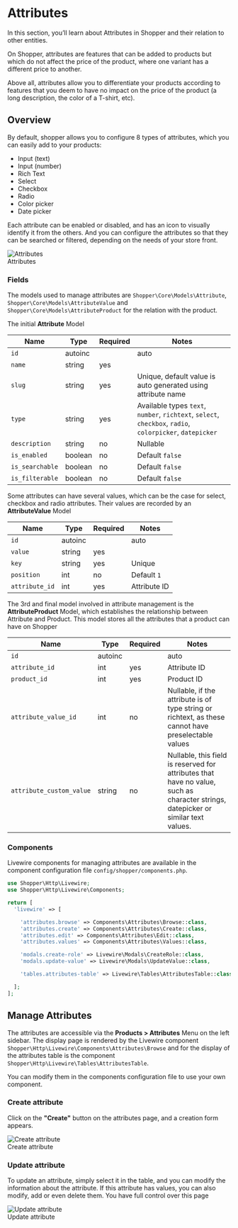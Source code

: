 # Attributes
In this section, you’ll learn about Attributes in Shopper and their relation to other entities.

On Shopper, attributes are features that can be added to products but which do not affect the price of the product, where one variant has a different price to another.

Above all, attributes allow you to differentiate your products according to features that you deem to have no impact on the price of the product (a long description, the color of a T-shirt, etc).

## Overview
By default, shopper allows you to configure 8 types of attributes, which you can easily add to your products:

- Input (text)
- Input (number)
- Rich Text
- Select
- Checkbox
- Radio
- Color picker
- Date picker

Each attribute can be enabled or disabled, and has an icon to visually identify it from the others.
And you can configure the attributes so that they can be searched or filtered, depending on the needs of your store front.

<div class="screenshot">
  <img src="/img/screenshots/{{version}}/attributes.png" alt="Attributes">
  <div class="caption">Attributes</div>
</div>

### Fields
The models used to manage attributes are `Shopper\Core\Models\Attribute`, `Shopper\Core\Models\AttributeValue` and `Shopper\Core\Models\AttributeProduct` for the relation with the product.

The initial **Attribute** Model

| Name        | Type      | Required   |  Notes   |
|-------------|-----------|------------|------------|
| `id`  | autoinc |         |  auto  |
| `name`    | string  | yes |   |
| `slug`    | string  | yes | Unique, default value is auto generated using attribute name |
| `type` | string  | yes | Available types `text`, `number`, `richtext`, `select`, `checkbox`, `radio`, `colorpicker`, `datepicker` |
| `description` | string  | no | Nullable |
| `is_enabled` | boolean  | no | Default `false` |
| `is_searchable` | boolean  | no | Default `false` |
| `is_filterable` | boolean  | no | Default `false` |

Some attributes can have several values, which can be the case for select, checkbox and radio attributes. Their values are recorded by an **AttributeValue** Model

| Name        | Type      | Required   |  Notes   |
|-------------|-----------|------------|------------|
| `id`  | autoinc |         |  auto  |
| `value`    | string  | yes |   |
| `key`    | string  | yes | Unique |
| `position` | int  | no | Default `1` |
| `attribute_id` | int  | yes | Attribute ID |

The 3rd and final model involved in attribute management is the **AttributeProduct** Model, which establishes the relationship between Attribute and Product. This model stores all the attributes that a product can have on Shopper

| Name        | Type      | Required   |  Notes   |
|-------------|-----------|------------|------------|
| `id`  | autoinc |         |  auto  |
| `attribute_id` | int  | yes | Attribute ID |
| `product_id` | int  | yes | Product ID |
| `attribute_value_id` | int  | no | Nullable, if the attribute is of type string or richtext, as these cannot have preselectable values |
| `attribute_custom_value` | string  | no | Nullable, this field is reserved for attributes that have no value, such as character strings, datepicker or similar text values. |

### Components
Livewire components for managing attributes are available in the component configuration file `config/shopper/components.php`.

```php
use Shopper\Http\Livewire;
use Shopper\Http\Livewire\Components;

return [
  'livewire' => [

    'attributes.browse' => Components\Attributes\Browse::class,
    'attributes.create' => Components\Attributes\Create::class,
    'attributes.edit' => Components\Attributes\Edit::class,
    'attributes.values' => Components\Attributes\Values::class,

    'modals.create-role' => Livewire\Modals\CreateRole::class,
    'modals.update-value' => Livewire\Modals\UpdateValue::class,

    'tables.attributes-table' => Livewire\Tables\AttributesTable::class,

  ];
];
```

## Manage Attributes
The attributes are accessible via the **Products > Attributes** Menu on the left sidebar. The display page is rendered by the Livewire component `Shopper\Http\Livewire\Components\Attributes\Browse` and for the display of the attributes table is the component `Shopper\Http\Livewire\Tables\AttributesTable`.

You can modify them in the components configuration file to use your own component.

### Create attribute
Click on the **"Create"** button on the attributes page, and a creation form appears.

<div class="screenshot">
  <img src="/img/screenshots/{{version}}/create-attribute.png" alt="Create attribute">
  <div class="caption">Create attribute</div>
</div>

### Update attribute
To update an attribute, simply select it in the table, and you can modify the information about the attribute.
If this attribute has values, you can also modify, add or even delete them. You have full control over this page

<div class="screenshot">
  <img src="/img/screenshots/{{version}}/update-attribute.png" alt="Update attribute">
  <div class="caption">Update attribute</div>
</div>
